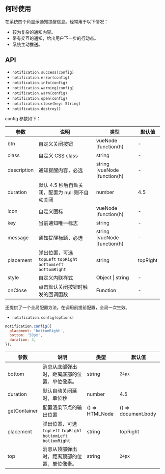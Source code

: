 ## 何时使用

在系统四个角显示通知提醒信息。经常用于以下情况：

- 较为复杂的通知内容。
- 带有交互的通知，给出用户下一步的行动点。
- 系统主动推送。

## API

- `notification.success(config)`
- `notification.error(config)`
- `notification.info(config)`
- `notification.warning(config)`
- `notification.warn(config)`
- `notification.open(config)`
- `notification.close(key: String)`
- `notification.destroy()`

config 参数如下：

| 参数 | 说明 | 类型 | 默认值 |
| --- | --- | --- | --- |
| btn | 自定义关闭按钮 | vueNode \|function(h) | - |
| class | 自定义 CSS class | string | - |
| description | 通知提醒内容，必选 | string \|vueNode \|function(h) | - |
| duration | 默认 4.5 秒后自动关闭，配置为 null 则不自动关闭 | number | 4.5 |
| icon | 自定义图标 | vueNode \|function(h) | - |
| key | 当前通知唯一标志 | string | - |
| message | 通知提醒标题，必选 | string \|vueNode \|function(h) | - |
| placement | 弹出位置，可选 `topLeft` `topRight` `bottomLeft` `bottomRight` | string | topRight |
| style | 自定义内联样式 | Object \| string | - |
| onClose | 点击默认关闭按钮时触发的回调函数 | Function | - |

还提供了一个全局配置方法，在调用前提前配置，全局一次生效。

- `notification.config(options)`

```js
notification.config({
  placement: 'bottomRight',
  bottom: '50px',
  duration: 3,
});
```

| 参数 | 说明 | 类型 | 默认值 |
| --- | --- | --- | --- |
| bottom | 消息从底部弹出时，距离底部的位置，单位像素。 | string | `24px` |
| duration | 默认自动关闭延时，单位秒 | number | 4.5 |
| getContainer | 配置渲染节点的输出位置 | () => HTMLNode | () => document.body |
| placement | 弹出位置，可选 `topLeft` `topRight` `bottomLeft` `bottomRight` | string | topRight |
| top | 消息从顶部弹出时，距离顶部的位置，单位像素。 | string | `24px` |
